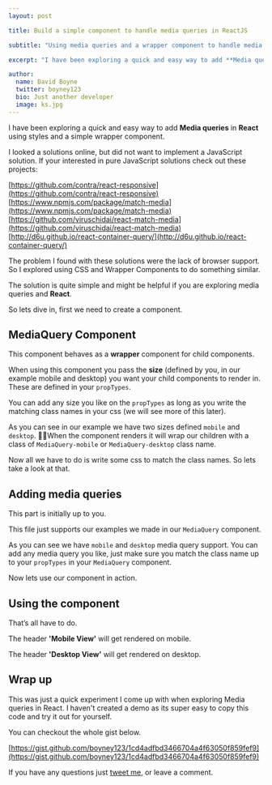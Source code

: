 ```yaml
---
layout: post

title: Build a simple component to handle media queries in ReactJS

subtitle: "Using media queries and a wrapper component to handle media queries in ReactJS"

excerpt: "I have been exploring a quick and easy way to add **Media queries** in **React** using styles and a simple wrapper component. Together we will quickly explore and create a simple to use MediaQuery component."

author:
  name: David Boyne
  twitter: boyney123
  bio: Just another developer
  image: ks.jpg
---
```



I have been exploring a quick and easy way to add **Media queries** in **React** using styles and a simple wrapper component.

I looked a solutions online, but did not want to implement a JavaScript solution. If your interested in pure JavaScript solutions check out these projects:

[https://github.com/contra/react-responsive](https://github.com/contra/react-responsive)
[https://www.npmjs.com/package/match-media](https://www.npmjs.com/package/match-media)
[https://github.com/viruschidai/react-match-media](https://github.com/viruschidai/react-match-media)
[http://d6u.github.io/react-container-query/](http://d6u.github.io/react-container-query/)

The problem I found with these solutions were the lack of browser support. So I explored using CSS and Wrapper Components to do something similar.

The solution is quite simple and might be helpful if you are exploring media queries and **React**.

So lets dive in, first we need to create a component.

## MediaQuery Component

<script src="https://gist.github.com/boyney123/1cd4adfbd3466704a4f63050f859fef9.js?file=MediaQuery.js"></script>

This component behaves as a **wrapper** component for child components.

When using this component you pass the **size** (defined by you, in our example mobile and desktop) you want your child components to render in. These are defined in your <code>propTypes</code>.

You can add any size you like on the <code>propTypes</code> as long as you write the matching class names in your css (we will see more of this later).

As you can see in our example we have two sizes defined <code>mobile</code> and <code>desktop</code>. When the component renders it will wrap our children with a class of <code>MediaQuery-mobile</code> or <code>MediaQuery-desktop</code> class name.

Now all we have to do is write some css to match the class names. So lets take a look at that.

## Adding media queries

<script src="https://gist.github.com/boyney123/1cd4adfbd3466704a4f63050f859fef9.js?file=styles.scss"></script>

This part is initially up to you.

This file just supports our examples we made in our <code>MediaQuery</code> component.

As you can see we have <code>mobile</code> and <code>desktop</code> media query support. You can add any media query you like, just make sure you match the class name up to your <code>propTypes</code> in your <code>MediaQuery</code> component.

Now lets use our component in action.

## Using the component

<script src="https://gist.github.com/boyney123/1cd4adfbd3466704a4f63050f859fef9.js?file=Example.js"></script>

That’s all have to do.

The header **'Mobile View'** will get rendered on mobile.

The header **'Desktop View'** will get rendered on desktop.

## Wrap up

This was just a quick experiment I come up with when exploring Media queries in React. I haven't created a demo as its super easy to copy this code and try it out for yourself.

You can checkout the whole gist below.

[https://gist.github.com/boyney123/1cd4adfbd3466704a4f63050f859fef9](https://gist.github.com/boyney123/1cd4adfbd3466704a4f63050f859fef9)

If you have any questions just [tweet me](https://twitter.com/boyney123), or leave a comment.
